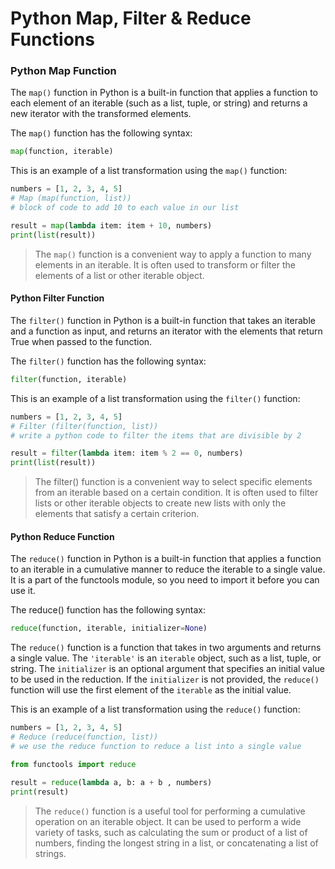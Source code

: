 # Python Map, Filter & Reduce Functions

### Python Map Function

The `map()` function in Python is a built-in function that applies a function to each element of an iterable (such as a list, tuple, or string) and returns a new iterator with the transformed elements.

The `map()` function has the following syntax:

```python
map(function, iterable)
```

This is an example of a list transformation using the `map()` function:

```python
numbers = [1, 2, 3, 4, 5]
# Map (map(function, list))
# block of code to add 10 to each value in our list

result = map(lambda item: item + 10, numbers)
print(list(result))
```

> The `map()` function is a convenient way to apply a function to many elements in an iterable. It is often used to transform or filter the elements of a list or other iterable object.

#### Python Filter Function

The `filter()` function in Python is a built-in function that takes an iterable and a function as input, and returns an iterator with the elements that return True when passed to the function.

The `filter()` function has the following syntax:

```python
filter(function, iterable)
```

This is an example of a list transformation using the `filter()` function:

```python
numbers = [1, 2, 3, 4, 5]
# Filter (filter(function, list))
# write a python code to filter the items that are divisible by 2

result = filter(lambda item: item % 2 == 0, numbers)
print(list(result))
```

> The filter() function is a convenient way to select specific elements from an iterable based on a certain condition. It is often used to filter lists or other iterable objects to create new lists with only the elements that satisfy a certain criterion.

#### Python Reduce Function

The `reduce()` function in Python is a built-in function that applies a function to an iterable in a cumulative manner to reduce the iterable to a single value. It is a part of the functools module, so you need to import it before you can use it.

The reduce() function has the following syntax:

```python
reduce(function, iterable, initializer=None)
```

The `reduce()` function is a function that takes in two arguments and returns a single value. The `'iterable'` is an `iterable` object, such as a list, tuple, or string. The `initializer` is an optional argument that specifies an initial value to be used in the reduction. If the `initializer` is not provided, the `reduce()` function will use the first element of the `iterable` as the initial value.

This is an example of a list transformation using the `reduce()` function:

```python
numbers = [1, 2, 3, 4, 5]
# Reduce (reduce(function, list))
# we use the reduce function to reduce a list into a single value

from functools import reduce

result = reduce(lambda a, b: a + b , numbers)
print(result)
```

> The `reduce()` function is a useful tool for performing a cumulative operation on an iterable object. It can be used to perform a wide variety of tasks, such as calculating the sum or product of a list of numbers, finding the longest string in a list, or concatenating a list of strings.
